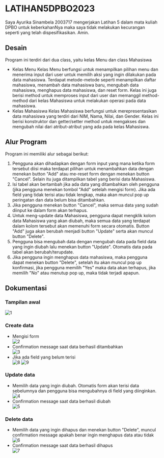 # LATIHAN5DPBO2023

Saya Ayurika Sinambela 2003717 mengerjakan Latihan 5 dalam mata kuliah DPBO untuk keberkahanNya maka saya tidak melakukan kecurangan seperti yang telah dispesifikasikan. Amin.

## Desain
Program ini terdiri dari dua class, yaitu kelas Menu dan class Mahasiswa
- Kelas Menu
Kelas Menu berfungsi untuk menampilkan pilihan menu dan menerima input dari user untuk memilih aksi yang ingin dilakukan pada data mahasiswa. Terdapat metode-metode seperti menampilkan daftar mahasiswa, menambah data mahasiswa baru, mengubah data mahasiswa, menghapus data mahasiswa, dan reset form. Kelas ini juga berisi method untuk memproses input dari user dan memanggil method-method dari kelas Mahasiswa untuk melakukan operasi pada data mahasiswa.
- Kelas Mahasiswa
Kelas Mahasiswa berfungsi untuk merepresentasikan data mahasiswa yang terdiri dari NIM, Nama, Nilai, dan Gender. Kelas ini berisi konstruktor dan getter/setter method untuk mengakses dan mengubah nilai dari atribut-atribut yang ada pada kelas Mahasiswa.

## Alur Program
Program ini memiliki alur sebagai berikut:
1. Pengguna akan dihadapkan dengan form input yang mana ketika form tersebut diisi maka terdapat pilihan untuk menambahkan data dengan menekan button "Add" atau me-reset form dengan menekan button "Cancel". Selain itu juga ditampilkan tabel yang berisi data Mahasiswa.
2. Isi tabel akan bertambah jika ada data yang ditambahkan oleh pengguna (jika pengguna menekan tombol "Add" setelah mengisi form). Jika ada field yang tidak terisi atau tidak lengkap, maka akan muncul pop up peringatan dan data belum bisa ditambahkan.
3. Jika pengguna menekan button "Cancel", maka semua data yang sudah diinput ke dalam form akan terhapus.
4. Untuk meng-update data Mahasiswa, pengguna dapat mengklik kolom data Mahasiswa yang akan diubah, maka semua data yang terdapat dalam kolom tersebut akan memenuhi form secara otomatis. Button "Add" juga akan berubah menjadi button "Update" serta akan muncul button "Delete".
5. Pengguna bisa mengubah data dengan mengubah data pada field data yang ingin diubah lalu menekan button "Update". Otomatis data pada tabel akan berubah/terupdate.
6. Jika pengguna ingin menghapus data mahasiswa, maka pengguna dapat menekan button "Delete", setelah itu akan muncul pop up konfirmasi, jika pengguna memilih "Yes" maka data akan terhapus, jika memilih "No" atau menutup pop up, maka tidak terjadi apapun.

## Dokumentasi
### Tampilan awal
![1](https://user-images.githubusercontent.com/71563980/226943838-8225a430-9ddc-40a2-937b-6be6d4286162.png)
### Create data
- Mengisi form <br>
![2](https://user-images.githubusercontent.com/71563980/226944245-8ccc63df-da62-402e-b34e-e55ed21bcdd4.png)
- Confirmation message saat data berhasil ditambahkan <br>
![3](https://user-images.githubusercontent.com/71563980/226944672-6ebbdabf-03ef-4d5e-9019-410ae3c11ecd.png)
- Jika ada field yang belum terisi <br>
![8](https://user-images.githubusercontent.com/71563980/226946734-73c8d42e-d46a-4240-9b23-6a403d8d5cdd.png)
![9](https://user-images.githubusercontent.com/71563980/226946748-f6e48b69-6773-4cbb-b2fe-4a592e662c59.png)
### Update data
- Memilih data yang ingin diubah. Otomatis form akan terisi data sebelumnya dan pengguna bisa mengubahnya di field yang diinginkan. <br>
![4](https://user-images.githubusercontent.com/71563980/226944850-71703b81-ca17-421e-88cc-117945cd7007.png)
- Confirmation message saat data berhasil diubah <br>
![5](https://user-images.githubusercontent.com/71563980/226945104-d024d55f-038f-4e22-a777-8c121fea482d.png)
### Delete data
- Memilih data yang ingin dihapus dan menekan button "Delete", muncul confirmation message apakah benar ingin menghapus data atau tidak <br>
![6](https://user-images.githubusercontent.com/71563980/226945855-3fe3b669-d97d-4e7a-8bcf-b5df3c83b1dd.png)
- Confirmation message saat data berhasil dihapus <br>
![7](https://user-images.githubusercontent.com/71563980/226946074-d67e7532-4a37-4b39-b9e2-7819648590f0.png)
